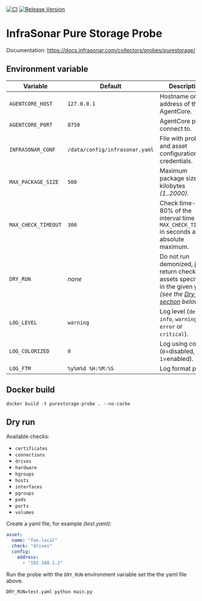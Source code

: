 [![CI](https://github.com/infrasonar/purestorage-probe/workflows/CI/badge.svg)](https://github.com/infrasonar/purestorage-probe/actions)
[![Release Version](https://img.shields.io/github/release/infrasonar/purestorage-probe)](https://github.com/infrasonar/purestorage-probe/releases)

# InfraSonar Pure Storage Probe

Documentation: https://docs.infrasonar.com/collectors/probes/purestorage/

## Environment variable

Variable            | Default                        | Description
------------------- | ------------------------------ | ------------
`AGENTCORE_HOST`    | `127.0.0.1`                    | Hostname or Ip address of the AgentCore.
`AGENTCORE_PORT`    | `8750`                         | AgentCore port to connect to.
`INFRASONAR_CONF`   | `/data/config/infrasonar.yaml` | File with probe and asset configuration like credentials.
`MAX_PACKAGE_SIZE`  | `500`                          | Maximum package size in kilobytes _(1..2000)_.
`MAX_CHECK_TIMEOUT` | `300`                          | Check time-out is 80% of the interval time with `MAX_CHECK_TIMEOUT` in seconds as absolute maximum.
`DRY_RUN`           | _none_                         | Do not run demonized, just return checks and assets specified in the given yaml _(see the [Dry run section](#dry-run) below)_.
`LOG_LEVEL`         | `warning`                      | Log level (`debug`, `info`, `warning`, `error` or `critical`).
`LOG_COLORIZED`     | `0`                            | Log using colors (`0`=disabled, `1`=enabled).
`LOG_FTM`           | `%y%m%d %H:%M:%S`              | Log format prefix.

## Docker build

```
docker build -t purestorage-probe . --no-cache
```

## Dry run

Available checks:
- `certificates`
- `connections`
- `drives`
- `hardware`
- `hgroups`
- `hosts`
- `interfaces`
- `pgroups`
- `pods`
- `ports`
- `volumes`

Create a yaml file, for example _(test.yaml)_:

```yaml
asset:
  name: "foo.local"
  check: "drives"
  config:
    address:
      - "192.168.1.2"
```

Run the probe with the `DRY_RUN` environment variable set the the yaml file above.

```
DRY_RUN=test.yaml python main.py
```
